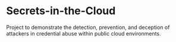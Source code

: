 # Secrets-in-the-Cloud
Project to demonstrate the detection, prevention, and deception of attackers in credential abuse within public cloud environments.
